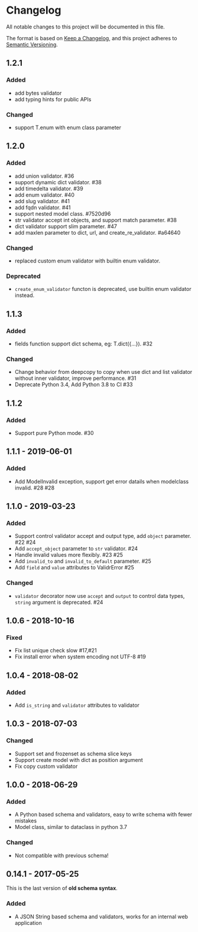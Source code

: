 # Changelog

All notable changes to this project will be documented in this file.

The format is based on [Keep a Changelog](https://keepachangelog.com/en/1.0.0/),
and this project adheres to [Semantic Versioning](https://semver.org/spec/v2.0.0.html).

## 1.2.1

### Added

- add bytes validator
- add typing hints for public APIs

### Changed

- support T.enum with enum class parameter

## 1.2.0

### Added

- add union validator. #36
- support dynamic dict validator. #38
- add timedelta validator. #39
- add enum validator. #40
- add slug validator. #41
- add fqdn validator. #41
- support nested model class. #7520d96
- str validator accept int objects, and support match parameter. #38
- dict validator support slim parameter. #47
- add maxlen parameter to dict, url, and create_re_validator. #a64640

### Changed

- replaced custom enum validator with builtin enum validator.

### Deprecated

- `create_enum_validator` functon is deprecated, use builtin enum validator instead.

## 1.1.3

### Added

- fields function support dict schema, eg: T.dict({...}). #32

### Changed

- Change behavior from deepcopy to copy when use dict and list validator without inner validator, improve performance. #31
- Deprecate Python 3.4, Add Python 3.8 to CI  #33

## 1.1.2

### Added

- Support pure Python mode. #30

## 1.1.1 - 2019-06-01

### Added

- Add ModelInvalid exception, support get error datails when modelclass invalid. #28 #28

## 1.1.0 - 2019-03-23

### Added

- Support control validator accept and output type, add `object` parameter. #22 #24
- Add `accept_object` parameter to `str` validator. #24
- Handle invalid values more flexibly. #23 #25
- Add `invalid_to` and `invalid_to_default` parameter. #25
- Add `field` and `value` attributes to ValidrError #25

### Changed

- `validator` decorator now use `accept` and `output` to control data types, `string` argument is deprecated. #24

## 1.0.6 - 2018-10-16

### Fixed

- Fix list unique check slow #17,#21
- Fix install error when system encoding not UTF-8 #19

## 1.0.4 - 2018-08-02

### Added

- Add `is_string` and `validator` attributes to validator

## 1.0.3 - 2018-07-03

### Changed

- Support set and frozenset as schema slice keys
- Support create model with dict as position argument
- Fix copy custom validator

## 1.0.0 - 2018-06-29

### Added

- A Python based schema and validators, easy to write schema with fewer mistakes
- Model class, similar to dataclass in python 3.7

### Changed

- Not compatible with previous schema!

## 0.14.1 - 2017-05-25

This is the last version of **old schema syntax**.

### Added

- A JSON String based schema and validators, works for an internal web application
